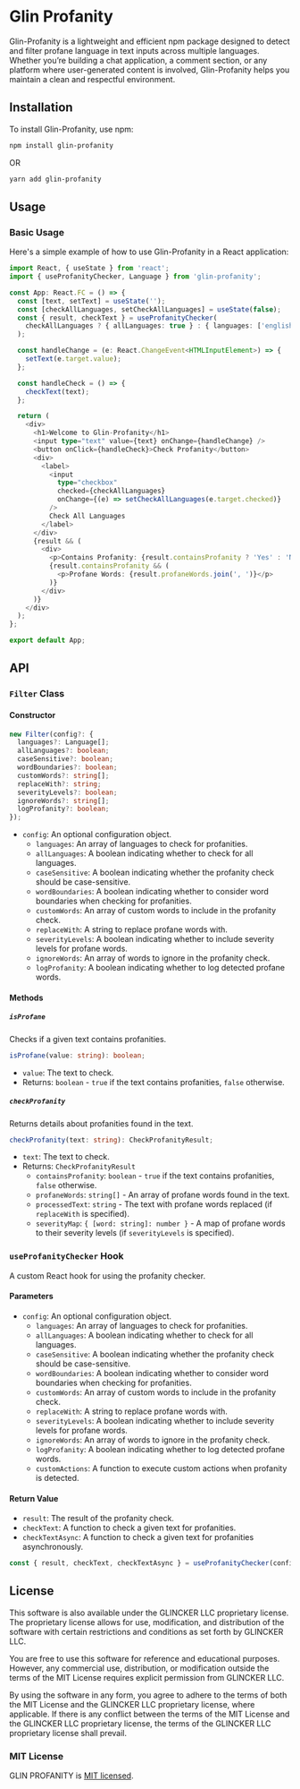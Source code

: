 
# Glin Profanity
Glin-Profanity is a lightweight and efficient npm package designed to detect and filter profane language in text inputs across multiple languages. Whether you’re building a chat application, a comment section, or any platform where user-generated content is involved, Glin-Profanity helps you maintain a clean and respectful environment.

## Installation

To install Glin-Profanity, use npm:

```bash
npm install glin-profanity
```
OR

```bash
yarn add glin-profanity
```
## Usage

### Basic Usage

Here's a simple example of how to use Glin-Profanity in a React application:

```typescript
import React, { useState } from 'react';
import { useProfanityChecker, Language } from 'glin-profanity';

const App: React.FC = () => {
  const [text, setText] = useState('');
  const [checkAllLanguages, setCheckAllLanguages] = useState(false);
  const { result, checkText } = useProfanityChecker(
    checkAllLanguages ? { allLanguages: true } : { languages: ['english', 'french'] }
  );

  const handleChange = (e: React.ChangeEvent<HTMLInputElement>) => {
    setText(e.target.value);
  };

  const handleCheck = () => {
    checkText(text);
  };

  return (
    <div>
      <h1>Welcome to Glin-Profanity</h1>
      <input type="text" value={text} onChange={handleChange} />
      <button onClick={handleCheck}>Check Profanity</button>
      <div>
        <label>
          <input
            type="checkbox"
            checked={checkAllLanguages}
            onChange={(e) => setCheckAllLanguages(e.target.checked)}
          />
          Check All Languages
        </label>
      </div>
      {result && (
        <div>
          <p>Contains Profanity: {result.containsProfanity ? 'Yes' : 'No'}</p>
          {result.containsProfanity && (
            <p>Profane Words: {result.profaneWords.join(', ')}</p>
          )}
        </div>
      )}
    </div>
  );
};

export default App;
```

## API

### `Filter` Class

#### Constructor

```typescript
new Filter(config?: { 
  languages?: Language[]; 
  allLanguages?: boolean;
  caseSensitive?: boolean;
  wordBoundaries?: boolean;
  customWords?: string[];
  replaceWith?: string;
  severityLevels?: boolean;
  ignoreWords?: string[];
  logProfanity?: boolean;
});
```

- `config`: An optional configuration object.
  - `languages`: An array of languages to check for profanities.
  - `allLanguages`: A boolean indicating whether to check for all languages.
  - `caseSensitive`: A boolean indicating whether the profanity check should be case-sensitive.
  - `wordBoundaries`: A boolean indicating whether to consider word boundaries when checking for profanities.
  - `customWords`: An array of custom words to include in the profanity check.
  - `replaceWith`: A string to replace profane words with.
  - `severityLevels`: A boolean indicating whether to include severity levels for profane words.
  - `ignoreWords`: An array of words to ignore in the profanity check.
  - `logProfanity`: A boolean indicating whether to log detected profane words.

#### Methods

##### `isProfane`

Checks if a given text contains profanities.

```typescript
isProfane(value: string): boolean;
```

- `value`: The text to check.
- Returns: `boolean` - `true` if the text contains profanities, `false` otherwise.

##### `checkProfanity`

Returns details about profanities found in the text.

```typescript
checkProfanity(text: string): CheckProfanityResult;
```

- `text`: The text to check.
- Returns: `CheckProfanityResult`
  - `containsProfanity`: `boolean` - `true` if the text contains profanities, `false` otherwise.
  - `profaneWords`: `string[]` - An array of profane words found in the text.
  - `processedText`: `string` - The text with profane words replaced (if `replaceWith` is specified).
  - `severityMap`: `{ [word: string]: number }` - A map of profane words to their severity levels (if `severityLevels` is specified).

### `useProfanityChecker` Hook

A custom React hook for using the profanity checker.

#### Parameters

- `config`: An optional configuration object.
  - `languages`: An array of languages to check for profanities.
  - `allLanguages`: A boolean indicating whether to check for all languages.
  - `caseSensitive`: A boolean indicating whether the profanity check should be case-sensitive.
  - `wordBoundaries`: A boolean indicating whether to consider word boundaries when checking for profanities.
  - `customWords`: An array of custom words to include in the profanity check.
  - `replaceWith`: A string to replace profane words with.
  - `severityLevels`: A boolean indicating whether to include severity levels for profane words.
  - `ignoreWords`: An array of words to ignore in the profanity check.
  - `logProfanity`: A boolean indicating whether to log detected profane words.
  - `customActions`: A function to execute custom actions when profanity is detected.

#### Return Value

- `result`: The result of the profanity check.
- `checkText`: A function to check a given text for profanities.
- `checkTextAsync`: A function to check a given text for profanities asynchronously.

```typescript
const { result, checkText, checkTextAsync } = useProfanityChecker(config);
```

## License

This software is also available under the GLINCKER LLC proprietary license. The proprietary license allows for use, modification, and distribution of the software with certain restrictions and conditions as set forth by GLINCKER LLC.

You are free to use this software for reference and educational purposes. However, any commercial use, distribution, or modification outside the terms of the MIT License requires explicit permission from GLINCKER LLC. 

By using the software in any form, you agree to adhere to the terms of both the MIT License and the GLINCKER LLC proprietary license, where applicable. If there is any conflict between the terms of the MIT License and the GLINCKER LLC proprietary license, the terms of the GLINCKER LLC proprietary license shall prevail.

### MIT License

GLIN PROFANITY is [MIT licensed](./LICENSE).